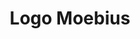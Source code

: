 ---
title: Logo Moebius
isPublic_b: true
published: true

file:
  src: /assets/site/images/logo-moebius.png
  type: image/png
alt_txt: 'Logo Moebius'

---